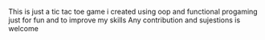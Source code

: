 This is just a tic tac toe game i created using oop and functional progaming just for fun and to improve my skills 
Any contribution and sujestions is welcome
